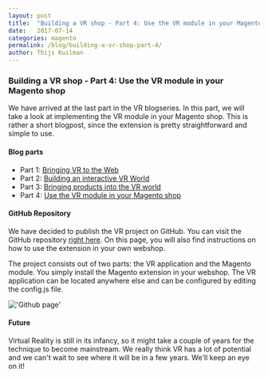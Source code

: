 ```yaml
---
layout: post
title:  "Building a VR shop - Part 4: Use the VR module in your Magento shop"
date:   2017-07-14
categories: magento
permalink: /blog/building-a-vr-shop-part-4/
author: Thijs Kuilman
---
```

### Building a VR shop - Part 4: Use the VR module in your Magento shop
We have arrived at the last part in the VR blogseries. In this part, we will take a look at implementing the VR module in your Magento shop. This is rather a short blogpost, since the extension is pretty straightforward and simple to use.

#### Blog parts
* Part 1: [Bringing VR to the Web](/blog/building-a-vr-shop-part-1/)
* Part 2: [Building an interactive VR World](/blog/building-a-vr-shop-part-2/)
* Part 3: [Bringing products into the VR world](/blog/building-a-vr-shop-part-3/)
* Part 4: [Use the VR module in your Magento shop](/blog/building-a-vr-shop-part-4/)

#### GitHub Repository
We have decided to publish the VR project on GitHub. You can visit the GitHub repository [right here](https://github.com/elgentos/Magento-VR). On this page, you will also find instructions on how to use the extension in your own webshop.

The project consists out of two parts: the VR application and the Magento module. You simply install the Magento extension in your webshop. The VR application can be located anywhere else and can be configured by editing the config.js file.

!['Github page'](/assets/images/blogs/vrshop4/github.png)

#### Future
Virtual Reality is still in its infancy, so it might take a couple of years for the technique to become mainstream. We really think VR has a lot of potential and we can't wait to see where it will be in a few years. We'll keep an eye on it!
